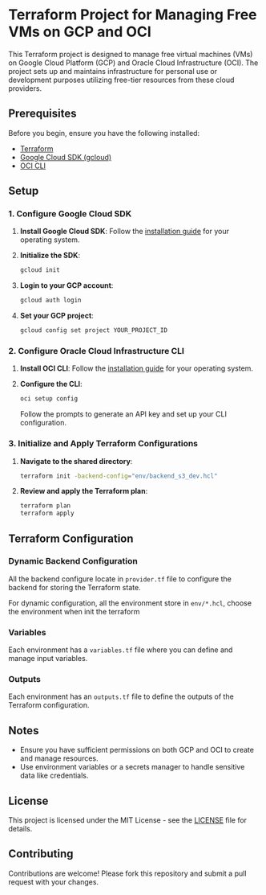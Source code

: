 # Terraform Project for Managing Free VMs on GCP and OCI

This Terraform project is designed to manage free virtual machines (VMs) on Google Cloud Platform (GCP) and Oracle Cloud Infrastructure (OCI). The project sets up and maintains infrastructure for personal use or development purposes utilizing free-tier resources from these cloud providers.

## Prerequisites

Before you begin, ensure you have the following installed:

- [Terraform](https://www.terraform.io/downloads.html)
- [Google Cloud SDK (gcloud)](https://cloud.google.com/sdk/docs/install)
- [OCI CLI](https://docs.oracle.com/en-us/iaas/Content/API/SDKDocs/cliinstall.htm)

## Setup

### 1. Configure Google Cloud SDK

1. **Install Google Cloud SDK**:
   Follow the [installation guide](https://cloud.google.com/sdk/docs/install) for your operating system.

2. **Initialize the SDK**:
   ```sh
   gcloud init
   ```

3. **Login to your GCP account**:
   ```sh
   gcloud auth login
   ```

4. **Set your GCP project**:
   ```sh
   gcloud config set project YOUR_PROJECT_ID
   ```

### 2. Configure Oracle Cloud Infrastructure CLI

1. **Install OCI CLI**:
   Follow the [installation guide](https://docs.oracle.com/en-us/iaas/Content/API/SDKDocs/cliinstall.htm) for your operating system.

2. **Configure the CLI**:
   ```sh
   oci setup config
   ```

   Follow the prompts to generate an API key and set up your CLI configuration.

### 3. Initialize and Apply Terraform Configurations
1. **Navigate to the shared directory**:
   ```sh
   terraform init -backend-config="env/backend_s3_dev.hcl"
   ```

2. **Review and apply the Terraform plan**:
   ```sh
   terraform plan
   terraform apply
   ```

## Terraform Configuration

### Dynamic Backend Configuration

All the backend configure locate in `provider.tf` file to configure the backend for storing the Terraform state.

For dynamic configuration, all the environment store in `env/*.hcl`, choose the environment when init the terraform

### Variables

Each environment has a `variables.tf` file where you can define and manage input variables.

### Outputs

Each environment has an `outputs.tf` file to define the outputs of the Terraform configuration.

## Notes

- Ensure you have sufficient permissions on both GCP and OCI to create and manage resources.
- Use environment variables or a secrets manager to handle sensitive data like credentials.

## License

This project is licensed under the MIT License - see the [LICENSE](LICENSE) file for details.

## Contributing

Contributions are welcome! Please fork this repository and submit a pull request with your changes.